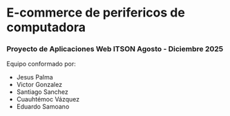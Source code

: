 # E-commerce de perifericos de computadora #
### Proyecto de Aplicaciones Web ITSON Agosto - Diciembre 2025 ###
Equipo conformado por:<br>
- Jesus Palma<br>
- Victor Gonzalez<br>
- Santiago Sanchez<br>
- Cuauhtémoc Vázquez<br>
- Eduardo Samoano<br>

